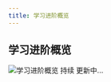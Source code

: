 ```yaml
---
title: 学习进阶概览
---
```


## 学习进阶概览

![学习进阶概览](http://leexiaop.github.io/statics/ibadgers/study/study.png) 持续
更新中...
